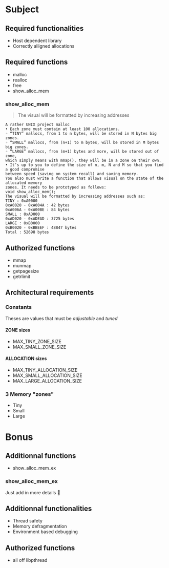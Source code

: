 # Subject

## Required functionalities
- Host dependent library 
- Correctly alligned allocations

## Required functions
- malloc
- realloc
- free
- show_alloc_mem

### show_alloc_mem

> The visual will be formatted by increasing addresses

```text
A rather UNIX project malloc
• Each zone must contain at least 100 allocations.
◦ “TINY” mallocs, from 1 to n bytes, will be stored in N bytes big zones.
◦ “SMALL” mallocs, from (n+1) to m bytes, will be stored in M bytes big zones.
◦ “LARGE” mallocs, fron (m+1) bytes and more, will be stored out of zone,
which simply means with mmap(), they will be in a zone on their own.
• It’s up to you to define the size of n, m, N and M so that you find a good compromise
between speed (saving on system recall) and saving memory.
You also must write a function that allows visual on the state of the allocated memory
zones. It needs to be prototyped as follows:
void show_alloc_mem();
The visual will be formatted by increasing addresses such as:
TINY : 0xA0000
0xA0020 - 0xA004A : 42 bytes
0xA006A - 0xA00BE : 84 bytes
SMALL : 0xAD000
0xAD020 - 0xADEAD : 3725 bytes
LARGE : 0xB0000
0xB0020 - 0xBBEEF : 48847 bytes
Total : 52698 bytes
```

## Authorized functions
- mmap
- munmap
- getpagesize
- getrlimit

## Architectural requirements

### Constants
Theses are values that must be *adjustable* and *tuned*

#### ZONE sizes
- MAX_TINY_ZONE_SIZE
- MAX_SMALL_ZONE_SIZE

#### ALLOCATION sizes
- MAX_TINY_ALLOCATION_SIZE
- MAX_SMALL_ALLOCATION_SIZE
- MAX_LARGE_ALLOCATION_SIZE

### 3 Memory "zones"
- Tiny
- Small
- Large

# Bonus

## Additionnal functions
- show_alloc_mem_ex

### show_alloc_mem_ex
Just add in more details :shrug:

## Additionnal functionalities
- Thread safety
- Memory defragmentation
- Environment based debugging

## Authorized functions
- all off libpthread
